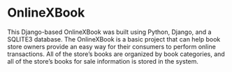# OnlineXBook
This Django-based OnlineXBook was built using Python, Django, and a SQLITE3 database. The OnlineXBook is a basic project that can help book store owners provide an easy way for their consumers to perform online transactions. All of the store’s books are organized by book categories, and all of the store’s books for sale information is stored in the system.
